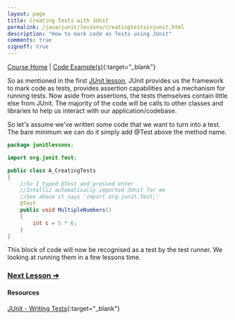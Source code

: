 ```yaml
---
layout: page
title: Creating Tests with JUnit
permalink: /java/junit/lessons/creatingtestsinjunit.html
description: "How to mark code as Tests using JUnit"
comments: true
signoff: true
---
```

[Course Home](../../course) \| [Code Example(s)](https://github.com/FriendlyTester/Free-Java-Basics-Course/blob/master/src/test/java/junitlessons/A_CreatingATest.java){:target="_blank"}

So as mentioned in the first [JUnit lesson](/java/junit/lessons/whatisjunit), JUnit provides us the framework to mark code as tests, provides assertion capabilities and a mechanism for running tests. Now aside from assertions, the tests themselves contain little else from JUnit. The majority of the code will be calls to other classes and libraries to help us interact with our application/codebase.

So let's assume we've written some code that we want to turn into a test. The bare minimum we can do it simply add @Test above the method name.
```java
package junitlessons;

import org.junit.Test;

public class A_CreatingTests
{
    //So I typed @Test and pressed enter
    //IntelliJ automatically imported JUnit for me
    //See above it says 'import org.junit.Test;'
    @Test
    public void MultipleNumbers()
    {
        int c = 5 * 6;
    }
}
```
This block of code will now be recognised as a test by the test runner. We looking at running them in a few lessons time.

### [Next Lesson &#10132;](../lessons/whataretestfixtures)

#### Resources
[JUnit - Writing Tests](http://junit.org/junit4/faq.html#atests_1){:target="_blank"}